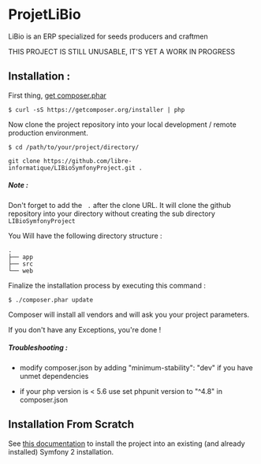 # ProjetLiBio

LiBio is an ERP specialized for seeds producers and craftmen

THIS PROJECT IS STILL UNUSABLE, IT'S YET A WORK IN PROGRESS

## Installation :

First thing, [get composer.phar](https://getcomposer.org/download/)

```
$ curl -sS https://getcomposer.org/installer | php
```

Now clone the project repository into your local development / remote production environment.

```
$ cd /path/to/your/project/directory/

git clone https://github.com/libre-informatique/LIBioSymfonyProject.git .
```

##### Note :
Don't forget to add the ``` .``` after the clone URL.
It will clone the github repository into your directory without creating the sub directory ```LIBioSymfonyProject```

You Will have the following directory structure :

```
.
├── app
├── src
└── web

```

Finalize the installation process by executing this command :

```
$ ./composer.phar update
```

Composer will install all vendors and will ask you your project parameters.

If you don't have any Exceptions, you're done !

##### Troubleshooting :
- modify composer.json by adding "minimum-stability": "dev" if you have unmet dependencies

- if your php version is < 5.6 use set phpunit version to "^4.8" in composer.json 

## Installation From Scratch

See [this documentation](README-FROM-SCRATCH.md) to install the project into an existing (and already installed) Symfony 2 installation.
